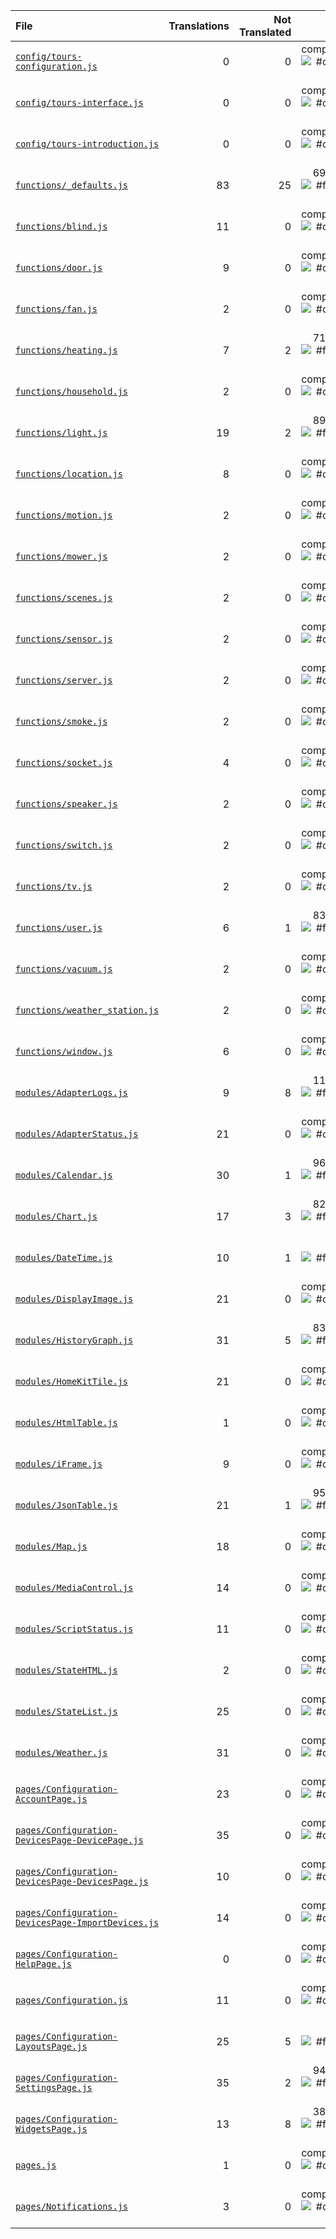 | File | Translations | Not Translated | % |
|:- | -:| -:| -:|
| [`config/tours-configuration.js`](entry) | 0 | 0 | completed ![#c5f015](https://via.placeholder.com/15/c5f015/000000?text=+) |
| [`config/tours-interface.js`](entry) | 0 | 0 | completed ![#c5f015](https://via.placeholder.com/15/c5f015/000000?text=+) |
| [`config/tours-introduction.js`](entry) | 0 | 0 | completed ![#c5f015](https://via.placeholder.com/15/c5f015/000000?text=+) |
| [`functions/_defaults.js`](entry) | 83 | 25 | 69.88% ![#f03c15](https://via.placeholder.com/15/f03c15/000000?text=+) |
| [`functions/blind.js`](entry) | 11 | 0 | completed ![#c5f015](https://via.placeholder.com/15/c5f015/000000?text=+) |
| [`functions/door.js`](entry) | 9 | 0 | completed ![#c5f015](https://via.placeholder.com/15/c5f015/000000?text=+) |
| [`functions/fan.js`](entry) | 2 | 0 | completed ![#c5f015](https://via.placeholder.com/15/c5f015/000000?text=+) |
| [`functions/heating.js`](entry) | 7 | 2 | 71.43% ![#f03c15](https://via.placeholder.com/15/f03c15/000000?text=+) |
| [`functions/household.js`](entry) | 2 | 0 | completed ![#c5f015](https://via.placeholder.com/15/c5f015/000000?text=+) |
| [`functions/light.js`](entry) | 19 | 2 | 89.47% ![#f03c15](https://via.placeholder.com/15/f03c15/000000?text=+) |
| [`functions/location.js`](entry) | 8 | 0 | completed ![#c5f015](https://via.placeholder.com/15/c5f015/000000?text=+) |
| [`functions/motion.js`](entry) | 2 | 0 | completed ![#c5f015](https://via.placeholder.com/15/c5f015/000000?text=+) |
| [`functions/mower.js`](entry) | 2 | 0 | completed ![#c5f015](https://via.placeholder.com/15/c5f015/000000?text=+) |
| [`functions/scenes.js`](entry) | 2 | 0 | completed ![#c5f015](https://via.placeholder.com/15/c5f015/000000?text=+) |
| [`functions/sensor.js`](entry) | 2 | 0 | completed ![#c5f015](https://via.placeholder.com/15/c5f015/000000?text=+) |
| [`functions/server.js`](entry) | 2 | 0 | completed ![#c5f015](https://via.placeholder.com/15/c5f015/000000?text=+) |
| [`functions/smoke.js`](entry) | 2 | 0 | completed ![#c5f015](https://via.placeholder.com/15/c5f015/000000?text=+) |
| [`functions/socket.js`](entry) | 4 | 0 | completed ![#c5f015](https://via.placeholder.com/15/c5f015/000000?text=+) |
| [`functions/speaker.js`](entry) | 2 | 0 | completed ![#c5f015](https://via.placeholder.com/15/c5f015/000000?text=+) |
| [`functions/switch.js`](entry) | 2 | 0 | completed ![#c5f015](https://via.placeholder.com/15/c5f015/000000?text=+) |
| [`functions/tv.js`](entry) | 2 | 0 | completed ![#c5f015](https://via.placeholder.com/15/c5f015/000000?text=+) |
| [`functions/user.js`](entry) | 6 | 1 | 83.33% ![#f03c15](https://via.placeholder.com/15/f03c15/000000?text=+) |
| [`functions/vacuum.js`](entry) | 2 | 0 | completed ![#c5f015](https://via.placeholder.com/15/c5f015/000000?text=+) |
| [`functions/weather_station.js`](entry) | 2 | 0 | completed ![#c5f015](https://via.placeholder.com/15/c5f015/000000?text=+) |
| [`functions/window.js`](entry) | 6 | 0 | completed ![#c5f015](https://via.placeholder.com/15/c5f015/000000?text=+) |
| [`modules/AdapterLogs.js`](entry) | 9 | 8 | 11.11% ![#f03c15](https://via.placeholder.com/15/f03c15/000000?text=+) |
| [`modules/AdapterStatus.js`](entry) | 21 | 0 | completed ![#c5f015](https://via.placeholder.com/15/c5f015/000000?text=+) |
| [`modules/Calendar.js`](entry) | 30 | 1 | 96.67% ![#f03c15](https://via.placeholder.com/15/f03c15/000000?text=+) |
| [`modules/Chart.js`](entry) | 17 | 3 | 82.35% ![#f03c15](https://via.placeholder.com/15/f03c15/000000?text=+) |
| [`modules/DateTime.js`](entry) | 10 | 1 | 90% ![#f03c15](https://via.placeholder.com/15/f03c15/000000?text=+) |
| [`modules/DisplayImage.js`](entry) | 21 | 0 | completed ![#c5f015](https://via.placeholder.com/15/c5f015/000000?text=+) |
| [`modules/HistoryGraph.js`](entry) | 31 | 5 | 83.87% ![#f03c15](https://via.placeholder.com/15/f03c15/000000?text=+) |
| [`modules/HomeKitTile.js`](entry) | 21 | 0 | completed ![#c5f015](https://via.placeholder.com/15/c5f015/000000?text=+) |
| [`modules/HtmlTable.js`](entry) | 1 | 0 | completed ![#c5f015](https://via.placeholder.com/15/c5f015/000000?text=+) |
| [`modules/iFrame.js`](entry) | 9 | 0 | completed ![#c5f015](https://via.placeholder.com/15/c5f015/000000?text=+) |
| [`modules/JsonTable.js`](entry) | 21 | 1 | 95.24% ![#f03c15](https://via.placeholder.com/15/f03c15/000000?text=+) |
| [`modules/Map.js`](entry) | 18 | 0 | completed ![#c5f015](https://via.placeholder.com/15/c5f015/000000?text=+) |
| [`modules/MediaControl.js`](entry) | 14 | 0 | completed ![#c5f015](https://via.placeholder.com/15/c5f015/000000?text=+) |
| [`modules/ScriptStatus.js`](entry) | 11 | 0 | completed ![#c5f015](https://via.placeholder.com/15/c5f015/000000?text=+) |
| [`modules/StateHTML.js`](entry) | 2 | 0 | completed ![#c5f015](https://via.placeholder.com/15/c5f015/000000?text=+) |
| [`modules/StateList.js`](entry) | 25 | 0 | completed ![#c5f015](https://via.placeholder.com/15/c5f015/000000?text=+) |
| [`modules/Weather.js`](entry) | 31 | 0 | completed ![#c5f015](https://via.placeholder.com/15/c5f015/000000?text=+) |
| [`pages/Configuration-AccountPage.js`](entry) | 23 | 0 | completed ![#c5f015](https://via.placeholder.com/15/c5f015/000000?text=+) |
| [`pages/Configuration-DevicesPage-DevicePage.js`](entry) | 35 | 0 | completed ![#c5f015](https://via.placeholder.com/15/c5f015/000000?text=+) |
| [`pages/Configuration-DevicesPage-DevicesPage.js`](entry) | 10 | 0 | completed ![#c5f015](https://via.placeholder.com/15/c5f015/000000?text=+) |
| [`pages/Configuration-DevicesPage-ImportDevices.js`](entry) | 14 | 0 | completed ![#c5f015](https://via.placeholder.com/15/c5f015/000000?text=+) |
| [`pages/Configuration-HelpPage.js`](entry) | 0 | 0 | completed ![#c5f015](https://via.placeholder.com/15/c5f015/000000?text=+) |
| [`pages/Configuration.js`](entry) | 11 | 0 | completed ![#c5f015](https://via.placeholder.com/15/c5f015/000000?text=+) |
| [`pages/Configuration-LayoutsPage.js`](entry) | 25 | 5 | 80% ![#f03c15](https://via.placeholder.com/15/f03c15/000000?text=+) |
| [`pages/Configuration-SettingsPage.js`](entry) | 35 | 2 | 94.29% ![#f03c15](https://via.placeholder.com/15/f03c15/000000?text=+) |
| [`pages/Configuration-WidgetsPage.js`](entry) | 13 | 8 | 38.46% ![#f03c15](https://via.placeholder.com/15/f03c15/000000?text=+) |
| [`pages.js`](entry) | 1 | 0 | completed ![#c5f015](https://via.placeholder.com/15/c5f015/000000?text=+) |
| [`pages/Notifications.js`](entry) | 3 | 0 | completed ![#c5f015](https://via.placeholder.com/15/c5f015/000000?text=+) |